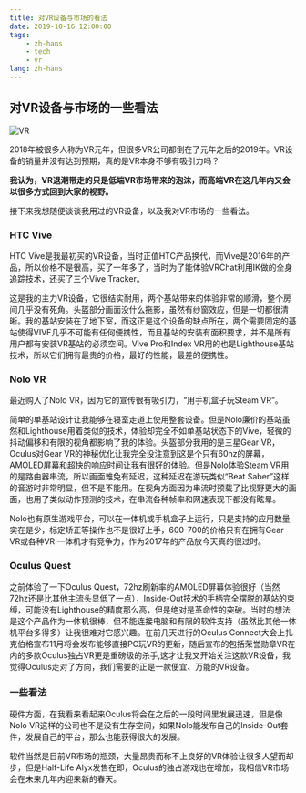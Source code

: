 ```yaml
---
title: 对VR设备与市场的看法
date: 2019-10-16 12:00:00
tags: 
    - zh-hans
    - tech
    - vr
lang: zh-hans
---
```


## 对VR设备与市场的一些看法

![VR](https://cdn.brightgames.top/wp-content/uploads/2019/10/Quest-main-photo.jpeg)

2018年被很多人称为VR元年，但很多VR公司都倒在了元年之后的2019年。VR设备的销量并没有达到预期，真的是VR本身不够有吸引力吗？

**我认为，VR退潮带走的只是低端VR市场带来的泡沫，而高端VR在这几年内又会以很多方式回到大家的视野。**

接下来我想随便谈谈我用过的VR设备，以及我对VR市场的一些看法。

### HTC Vive

HTC Vive是我最初买的VR设备，当时正值HTC产品换代，而Vive是2016年的产品，所以价格不是很高，买了一年多了，当时为了能体验VRChat利用IK做的全身追踪技术，还买了三个Vive Tracker。

这是我的主力VR设备，它很结实耐用，两个基站带来的体验非常的顺滑，整个房间几乎没有死角。头盔部分画面没什么拖影，虽然有纱窗效应，但是一切都很清晰。我的基站安装在了地下室，而这正是这个设备的缺点所在，两个需要固定的基站使得VIVE几乎不可能有任何便携性，而且基站的安装有面积要求，并不是所有用户都有安装VR基站的必须空间。Vive Pro和Index VR用的也是Lighthouse基站技术，所以它们拥有最贵的价格，最好的性能，最差的便携性。

### Nolo VR

最近购入了Nolo VR，因为它的宣传很有吸引力，“用手机盒子玩Steam VR”。

简单的单基站设计让我能够在寝室走道上使用整套设备。但是Nolo廉价的基站虽然和Lighthouse用着类似的技术，体验却完全不如单基站状态下的Vive，轻微的抖动偏移和有限的视角都影响了我的体验。头盔部分我用的是三星Gear VR，Oculus对Gear VR的神秘优化让我完全没注意到这是个只有60hz的屏幕，AMOLED屏幕和超快的响应时间让我有很好的体验。但是Nolo体验Steam VR用的是路由器串流，所以画面难免有延迟，这种延迟在游玩类似“Beat Saber”这样的音游时非常明显，但不是不能用。在视角方面因为串流时预载了比视野更大的画面，也用了类似动作预测的技术，在串流各种帧率和网速表现下都没有眩晕。

Nolo也有原生游戏平台，可以在一体机或手机盒子上运行，只是支持的应用数量实在是少，标定矫正等操作也不是很好上手，600-700的价格只有在拥有Gear VR或各种VR 一体机才有竞争力，作为2017年的产品放今天真的很过时。

### Oculus Quest

之前体验了一下Oculus Quest，72hz刷新率的AMOLED屏幕体验很好（当然72hz还是比其他主流头显低了一点），Inside-Out技术的手柄完全摆脱的基站的束缚，可能没有Lighthouse的精度那么高，但是绝对是革命性的突破。当时的想法是这个产品作为一体机很棒，但不能连接电脑和有限的软件支持（虽然比其他一体机平台多得多）让我很难对它感兴趣。在前几天进行的Oculus Connect大会上扎克伯格宣布11月将会发布能够直接PC玩VR的更新，随后宣布的包括荣誉勋章VR在内的多款Oculus独占VR更是重磅级的杀手,这才让我又开始关注这款VR设备，我觉得Oculus走对了方向，我们需要的正是一款便宜、万能的VR设备。

### 一些看法

硬件方面，在我看来看起来Oculus将会在之后的一段时间里发展迅速，但是像Nolo VR这样的公司也不是没有生存空间，如果Nolo能发布自己的Inside-Out套件，发展自己的平台，那么也能获得很大的发展。

软件当然是目前VR市场的瓶颈，大量昂贵而称不上良好的VR体验让很多人望而却步，但是Half-Life Alyx发售在即，Oculus的独占游戏也在增加，我相信VR市场会在未来几年内迎来新的春天。